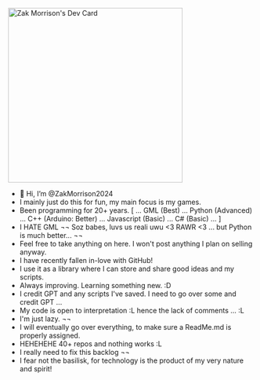 

   <a href="https://app.daily.dev/zakmorrison"><img src="https://api.daily.dev/devcards/v2/EkGCRaupgswX5YRfriVge.png?type=default&r=xeg" width="356" alt="Zak Morrison's Dev Card"/></a>


- 👋 Hi, I’m @ZakMorrison2024
- I mainly just do this for fun, my main focus is my games.
- Been programming for 20+ years. [ ... GML (Best) ... Python (Advanced) ... C++ (Arduino: Better) ... Javascript (Basic) ... C# (Basic) ... ]
- I HATE GML ¬¬ Soz babes, luvs us reali uwu <3 RAWR <3 ... but Python is much better... ¬¬
- Feel free to take anything on here. I won't post anything I plan on selling anyway.
- I have recently fallen in-love with GitHub!
- I use it as a library where I can store and share good ideas and my scripts.
- Always improving. Learning something new. :D
- I credit GPT and any scripts I've saved. I need to go over some and credit GPT ...
- My code is open to interpretation :L hence the lack of comments ... :L
- I'm just lazy. ¬¬
- I will eventually go over everything, to make sure a ReadMe.md is properly assigned.
- HEHEHEHE 40+ repos and nothing works :L
- I really need to fix this backlog ¬¬
- I fear not the basilisk, for technology is the product of my very nature and spirit!




<!---
ZakMorrison2024/ZakMorrison2024 is a ✨ special ✨ repository because its `README.md` (this file) appears on your GitHub profile.
You can click the Preview link to take a look at your changes.
--->

